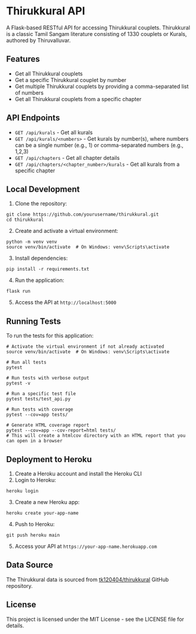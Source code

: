 # Thirukkural API

A Flask-based RESTful API for accessing Thirukkural couplets. Thirukkural is a classic Tamil Sangam literature consisting of 1330 couplets or Kurals, authored by Thiruvalluvar.

## Features

- Get all Thirukkural couplets
- Get a specific Thirukkural couplet by number
- Get multiple Thirukkural couplets by providing a comma-separated list of numbers
- Get all Thirukkural couplets from a specific chapter

## API Endpoints

- `GET /api/kurals` - Get all kurals
- `GET /api/kurals/<numbers>` - Get kurals by number(s), where numbers can be a single number (e.g., 1) or comma-separated numbers (e.g., 1,2,3)
- `GET /api/chapters` - Get all chapter details
- `GET /api/chapters/<chapter_number>/kurals` - Get all kurals from a specific chapter

## Local Development

1. Clone the repository:
```
git clone https://github.com/yourusername/thirukkural.git
cd thirukkural
```

2. Create and activate a virtual environment:
```
python -m venv venv
source venv/bin/activate  # On Windows: venv\Scripts\activate
```

3. Install dependencies:
```
pip install -r requirements.txt
```

4. Run the application:
```
flask run
```

5. Access the API at `http://localhost:5000`

## Running Tests

To run the tests for this application:

```
# Activate the virtual environment if not already activated
source venv/bin/activate  # On Windows: venv\Scripts\activate

# Run all tests
pytest

# Run tests with verbose output
pytest -v

# Run a specific test file
pytest tests/test_api.py

# Run tests with coverage
pytest --cov=app tests/

# Generate HTML coverage report
pytest --cov=app --cov-report=html tests/
# This will create a htmlcov directory with an HTML report that you can open in a browser
```

## Deployment to Heroku

1. Create a Heroku account and install the Heroku CLI
2. Login to Heroku:
```
heroku login
```

3. Create a new Heroku app:
```
heroku create your-app-name
```

4. Push to Heroku:
```
git push heroku main
```

5. Access your API at `https://your-app-name.herokuapp.com`

## Data Source

The Thirukkural data is sourced from [tk120404/thirukkural](https://github.com/tk120404/thirukkural) GitHub repository.

## License

This project is licensed under the MIT License - see the LICENSE file for details.
